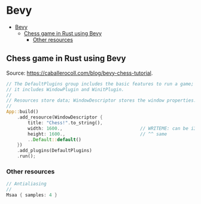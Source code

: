 # Bevy

- [Bevy](#bevy)
  - [Chess game in Rust using Bevy](#chess-game-in-rust-using-bevy)
    - [Other resources](#other-resources)

## Chess game in Rust using Bevy

Source: https://caballerocoll.com/blog/bevy-chess-tutorial.

```rust
// The DefaultPlugins group includes the basic features to run a game; it makes a window popup because
// it includes WindowPlugin and WinitPlugin.
//
// Resources store data; WindowDescriptor stores the window properties.
//
App::build()
    .add_resource(WindowDescriptor {
        title: "Chess!".to_string(),
        width: 1600.,                             // WRITEME: can be i32 on Bevy 0.5
        height: 1600.,                            // ^^ same
        ..Default::default()
    })
    .add_plugins(DefaultPlugins)
    .run();
```

### Other resources

```rust
// Antialiasing
//
Msaa { samples: 4 }
```
